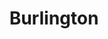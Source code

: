 ---
title: "Burlington"
url: /huntsville/burlington-university-drive-northwest/
shop: department store
---